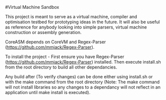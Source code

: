 #Virtual Machine Sandbox

This project is meant to serve as a virtual machine, compiler and optimisation testbed for prototyping ideas in the future.
It will also be useful as reference for anybody looking into simple parsers, virtual machine construction or assembly generation.

CoreASM depends on CoreVM and Regex-Parser (https://github.com/mmjack/Regex-Parser).

To install the project -
First ensure you have Regex-Parser (https://github.com/mmjack/Regex-Parser) installed.
Then execute install.sh from the root directory to build all other dependancies.

Any build after (To verify changes) can be done either using install.sh or with the make command from the root directory (Note: The make command will not install libraries so any changes to a dependancy will not reflect in an application until make install is executed).
